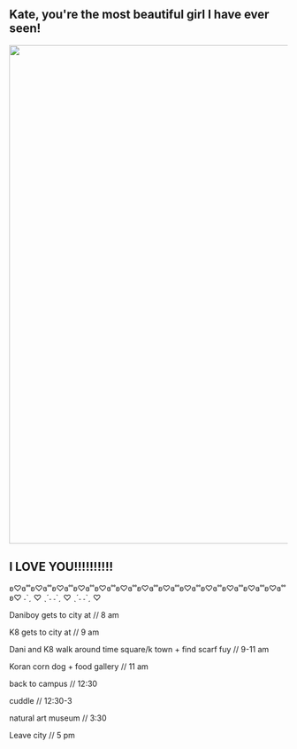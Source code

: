 <h2>Kate, you're the most beautiful girl I have ever seen!</h2> 
<html>
<body>

<img src=IMG-5507.jpg)
 width="700" height="900">

</body>
</html>
<h2>I LOVE YOU!!!!!!!!!!</h2>
ʚ♡ɞ˚˚ʚ♡ɞ˚˚ʚ♡ɞ˚˚ʚ♡ɞ˚˚ʚ♡ɞ˚˚ʚ♡ɞ˚˚ʚ♡ɞ˚˚ʚ♡ɞ˚˚ʚ♡ɞ˚˚ʚ♡ɞ˚˚ʚ♡ɞ˚˚ʚ♡ɞ˚˚ʚ♡ɞ˚˚ʚ♡
 ˗ˋˏ ♡ ˎˊ˗ ˗ˋˏ ♡ ˎˊ˗ ˗ˋˏ ♡
 
 <dl> 
 
Daniboy gets to city at // 8 am</dt>
 
K8 gets to city at // 9 am</dt>

Dani and K8 walk around time square/k town + find scarf fuy // 9-11 am</dt>
  
Koran corn dog + food gallery // 11 am</dt>

back to campus // 12:30</dt>
   
cuddle // 12:30-3</dt>
  
natural art museum // 3:30</dt>
  
Leave city // 5 pm</dt>
  
 </dl>
